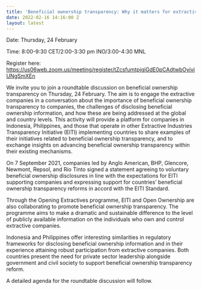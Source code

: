 ```yaml
---
title: 'Beneficial ownership transparency: Why it matters for extractive companies'
date: 2022-02-16 14:16:00 Z
layout: latest
---
```


Date: Thursday, 24 February 

Time: 8:00-9:30 CET/2:00-3:30 pm INO/3:00-4:30 MNL 

Register here: https://us06web.zoom.us/meeting/register/tZcsfumtpjgiGdE0pCAdtwbOyiviUNgSmXEn

We invite you to join a roundtable discussion on beneficial ownership transparency on Thursday, 24 February. The aim is to engage the extractive companies in a conversation about the importance of beneficial ownership transparency to companies, the challenges of disclosing beneficial ownership information, and how these are being addressed at the global and country levels. This activity will provide a platform for companies in Indonesia, Philippines, and those that operate in other Extractive Industries Transparency Initiative (EITI) implementing countries to share examples of their initiatives related to beneficial ownership transparency, and to exchange insights on advancing beneficial ownership transparency within their existing mechanisms. 

On 7 September 2021, companies led by Anglo American, BHP, Glencore, Newmont, Repsol, and Rio Tinto signed a statement agreeing to voluntary beneficial ownership disclosures in line with the expectations for EITI supporting companies and expressing support for countries’ beneficial ownership transparency reforms in accord with the EITI Standard.  

Through the Opening Extractives programme, EITI and Open Ownership are also collaborating to promote beneficial ownership transparency. The programme aims to make a dramatic and sustainable difference to the level of publicly available information on the individuals who own and control extractive companies.  

Indonesia and Philippines offer interesting similarities in regulatory frameworks for disclosing beneficial ownership information and in their experience attaining robust participation from extractive companies. Both countries present the need for private sector leadership alongside government and civil society to support beneficial ownership transparency reform.  

A detailed agenda for the roundtable discussion will follow. 